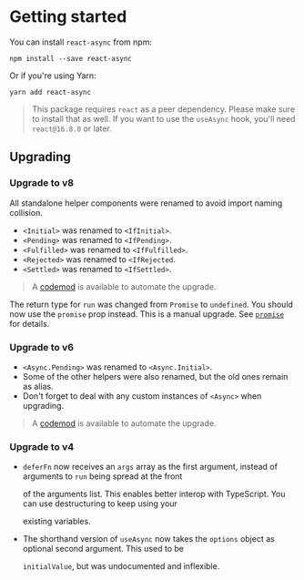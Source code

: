 # Getting started

You can install `react-async` from npm:

```text
npm install --save react-async
```

Or if you're using Yarn:

```text
yarn add react-async
```

> This package requires `react` as a peer dependency. Please make sure to install that as well. If you want to use the `useAsync` hook, you'll need `react@16.8.0` or later.

## Upgrading

### Upgrade to v8

All standalone helper components were renamed to avoid import naming collision.

* `<Initial>` was renamed to `<IfInitial>`.
* `<Pending>` was renamed to `<IfPending>`.
* `<Fulfilled>` was renamed to `<IfFulfilled>`.
* `<Rejected>` was renamed to `<IfRejected`.
* `<Settled>` was renamed to `<IfSettled>`.

> A [codemod](https://github.com/async-library/react-async/tree/master/codemods) is available to automate the upgrade.

The return type for `run` was changed from `Promise` to `undefined`. You should now use the `promise` prop instead. This is a manual upgrade. See [`promise`](installation.md#promise-1) for details.

### Upgrade to v6

* `<Async.Pending>` was renamed to `<Async.Initial>`.
* Some of the other helpers were also renamed, but the old ones remain as alias.
* Don't forget to deal with any custom instances of `<Async>` when upgrading.

> A [codemod](https://github.com/async-library/react-async/tree/master/codemods) is available to automate the upgrade.

### Upgrade to v4

* `deferFn` now receives an `args` array as the first argument, instead of arguments to `run` being spread at the front

  of the arguments list. This enables better interop with TypeScript. You can use destructuring to keep using your

  existing variables.

* The shorthand version of `useAsync` now takes the `options` object as optional second argument. This used to be

  `initialValue`, but was undocumented and inflexible.

